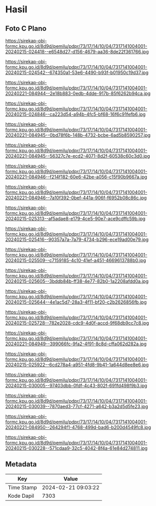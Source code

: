 # Hasil

## Foto C Plano

https://sirekap-obj-formc.kpu.go.id/8d9d/pemilu/pdpr/73/17/14/10/04/7317141004001-20240215-024418--e6548d27-d156-4679-aa36-8de22f361766.jpg

https://sirekap-obj-formc.kpu.go.id/8d9d/pemilu/pdpr/73/17/14/10/04/7317141004001-20240215-024542--674350a1-53e6-4490-b93f-b01950c19d37.jpg

https://sirekap-obj-formc.kpu.go.id/8d9d/pemilu/pdpr/73/17/14/10/04/7317141004001-20240221-084944--2e18b883-0edb-4dde-917b-85f6262b94ca.jpg

https://sirekap-obj-formc.kpu.go.id/8d9d/pemilu/pdpr/73/17/14/10/04/7317141004001-20240215-024846--ca223d54-a94b-4fc5-bf68-16f6c91fefb6.jpg

https://sirekap-obj-formc.kpu.go.id/8d9d/pemilu/pdpr/73/17/14/10/04/7317141004001-20240221-084945--0bd78f6b-148b-4732-bcbe-6ad5b8590257.jpg

https://sirekap-obj-formc.kpu.go.id/8d9d/pemilu/pdpr/73/17/14/10/04/7317141004001-20240221-084945--56327c7e-ecd2-4071-8d2f-60538c60c3d0.jpg

https://sirekap-obj-formc.kpu.go.id/8d9d/pemilu/pdpr/73/17/14/10/04/7317141004001-20240221-084946--f214f182-60e6-42be-a056-c15f90b9667a.jpg

https://sirekap-obj-formc.kpu.go.id/8d9d/pemilu/pdpr/73/17/14/10/04/7317141004001-20240221-084946--7a10f392-0bef-441a-906f-f6952b08c86c.jpg

https://sirekap-obj-formc.kpu.go.id/8d9d/pemilu/pdpr/73/17/14/10/04/7317141004001-20240215-025313--af5adae8-e179-4ce5-90e7-ace9cdffc59b.jpg

https://sirekap-obj-formc.kpu.go.id/8d9d/pemilu/pdpr/73/17/14/10/04/7317141004001-20240215-025416--90357a7a-7a79-4734-b296-ece19ad00e79.jpg

https://sirekap-obj-formc.kpu.go.id/8d9d/pemilu/pdpr/73/17/14/10/04/7317141004001-20240215-025509--c7159185-4c10-41ef-a451-4669613788b0.jpg

https://sirekap-obj-formc.kpu.go.id/8d9d/pemilu/pdpr/73/17/14/10/04/7317141004001-20240215-025605--3bddb84b-ff38-4e77-82b0-1a2208afdd0a.jpg

https://sirekap-obj-formc.kpu.go.id/8d9d/pemilu/pdpr/73/17/14/10/04/7317141004001-20240215-025644--4e1ac5d7-28a3-4f11-bf20-c2b2626856fb.jpg

https://sirekap-obj-formc.kpu.go.id/8d9d/pemilu/pdpr/73/17/14/10/04/7317141004001-20240215-025728--782e2028-cdc9-4d0f-accd-9f68db9cc7c8.jpg

https://sirekap-obj-formc.kpu.go.id/8d9d/pemilu/pdpr/73/17/14/10/04/7317141004001-20240221-084949--399066fc-9fa2-4f91-8c8d-cffa062d282a.jpg

https://sirekap-obj-formc.kpu.go.id/8d9d/pemilu/pdpr/73/17/14/10/04/7317141004001-20240215-025922--6cd278a4-a951-4fd8-9b41-1a644d8ee8e6.jpg

https://sirekap-obj-formc.kpu.go.id/8d9d/pemilu/pdpr/73/17/14/10/04/7317141004001-20240215-030005--97403dbb-0fdf-4c43-802f-691fd498f9b3.jpg

https://sirekap-obj-formc.kpu.go.id/8d9d/pemilu/pdpr/73/17/14/10/04/7317141004001-20240215-030039--7870aed3-77cf-4271-a642-b3a2d5d5fe23.jpg

https://sirekap-obj-formc.kpu.go.id/8d9d/pemilu/pdpr/73/17/14/10/04/7317141004001-20240221-084950--264294f1-4768-499d-bad6-b200d4549fc8.jpg

https://sirekap-obj-formc.kpu.go.id/8d9d/pemilu/pdpr/73/17/14/10/04/7317141004001-20240215-030228--571cdaa9-32c5-4042-8f4a-61e84d274811.jpg


## Metadata

| Key        | Value               |
| ---------- | ------------------- |
| Time Stamp | 2024-02-21 09:03:22 |
| Kode Dapil | 7303                |




